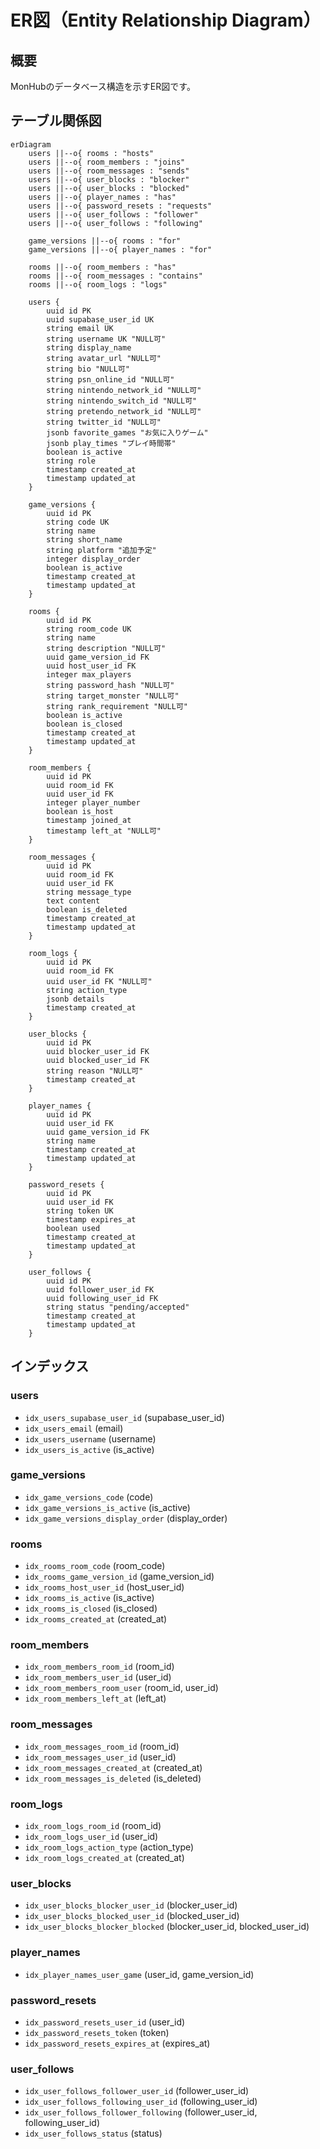 # ER図（Entity Relationship Diagram）

## 概要
MonHubのデータベース構造を示すER図です。

## テーブル関係図

```mermaid
erDiagram
    users ||--o{ rooms : "hosts"
    users ||--o{ room_members : "joins"
    users ||--o{ room_messages : "sends"
    users ||--o{ user_blocks : "blocker"
    users ||--o{ user_blocks : "blocked"
    users ||--o{ player_names : "has"
    users ||--o{ password_resets : "requests"
    users ||--o{ user_follows : "follower"
    users ||--o{ user_follows : "following"
    
    game_versions ||--o{ rooms : "for"
    game_versions ||--o{ player_names : "for"
    
    rooms ||--o{ room_members : "has"
    rooms ||--o{ room_messages : "contains"
    rooms ||--o{ room_logs : "logs"

    users {
        uuid id PK
        uuid supabase_user_id UK
        string email UK
        string username UK "NULL可"
        string display_name
        string avatar_url "NULL可"
        string bio "NULL可"
        string psn_online_id "NULL可"
        string nintendo_network_id "NULL可"
        string nintendo_switch_id "NULL可"
        string pretendo_network_id "NULL可"
        string twitter_id "NULL可"
        jsonb favorite_games "お気に入りゲーム"
        jsonb play_times "プレイ時間帯"
        boolean is_active
        string role
        timestamp created_at
        timestamp updated_at
    }

    game_versions {
        uuid id PK
        string code UK
        string name
        string short_name
        string platform "追加予定"
        integer display_order
        boolean is_active
        timestamp created_at
        timestamp updated_at
    }

    rooms {
        uuid id PK
        string room_code UK
        string name
        string description "NULL可"
        uuid game_version_id FK
        uuid host_user_id FK
        integer max_players
        string password_hash "NULL可"
        string target_monster "NULL可"
        string rank_requirement "NULL可"
        boolean is_active
        boolean is_closed
        timestamp created_at
        timestamp updated_at
    }

    room_members {
        uuid id PK
        uuid room_id FK
        uuid user_id FK
        integer player_number
        boolean is_host
        timestamp joined_at
        timestamp left_at "NULL可"
    }

    room_messages {
        uuid id PK
        uuid room_id FK
        uuid user_id FK
        string message_type
        text content
        boolean is_deleted
        timestamp created_at
        timestamp updated_at
    }

    room_logs {
        uuid id PK
        uuid room_id FK
        uuid user_id FK "NULL可"
        string action_type
        jsonb details
        timestamp created_at
    }

    user_blocks {
        uuid id PK
        uuid blocker_user_id FK
        uuid blocked_user_id FK
        string reason "NULL可"
        timestamp created_at
    }

    player_names {
        uuid id PK
        uuid user_id FK
        uuid game_version_id FK
        string name
        timestamp created_at
        timestamp updated_at
    }

    password_resets {
        uuid id PK
        uuid user_id FK
        string token UK
        timestamp expires_at
        boolean used
        timestamp created_at
        timestamp updated_at
    }

    user_follows {
        uuid id PK
        uuid follower_user_id FK
        uuid following_user_id FK
        string status "pending/accepted"
        timestamp created_at
        timestamp updated_at
    }
```

## インデックス

### users
- `idx_users_supabase_user_id` (supabase_user_id)
- `idx_users_email` (email)
- `idx_users_username` (username)
- `idx_users_is_active` (is_active)

### game_versions
- `idx_game_versions_code` (code)
- `idx_game_versions_is_active` (is_active)
- `idx_game_versions_display_order` (display_order)

### rooms
- `idx_rooms_room_code` (room_code)
- `idx_rooms_game_version_id` (game_version_id)
- `idx_rooms_host_user_id` (host_user_id)
- `idx_rooms_is_active` (is_active)
- `idx_rooms_is_closed` (is_closed)
- `idx_rooms_created_at` (created_at)

### room_members
- `idx_room_members_room_id` (room_id)
- `idx_room_members_user_id` (user_id)
- `idx_room_members_room_user` (room_id, user_id)
- `idx_room_members_left_at` (left_at)

### room_messages
- `idx_room_messages_room_id` (room_id)
- `idx_room_messages_user_id` (user_id)
- `idx_room_messages_created_at` (created_at)
- `idx_room_messages_is_deleted` (is_deleted)

### room_logs
- `idx_room_logs_room_id` (room_id)
- `idx_room_logs_user_id` (user_id)
- `idx_room_logs_action_type` (action_type)
- `idx_room_logs_created_at` (created_at)

### user_blocks
- `idx_user_blocks_blocker_user_id` (blocker_user_id)
- `idx_user_blocks_blocked_user_id` (blocked_user_id)
- `idx_user_blocks_blocker_blocked` (blocker_user_id, blocked_user_id)

### player_names
- `idx_player_names_user_game` (user_id, game_version_id)

### password_resets
- `idx_password_resets_user_id` (user_id)
- `idx_password_resets_token` (token)
- `idx_password_resets_expires_at` (expires_at)

### user_follows
- `idx_user_follows_follower_user_id` (follower_user_id)
- `idx_user_follows_following_user_id` (following_user_id)
- `idx_user_follows_follower_following` (follower_user_id, following_user_id)
- `idx_user_follows_status` (status)